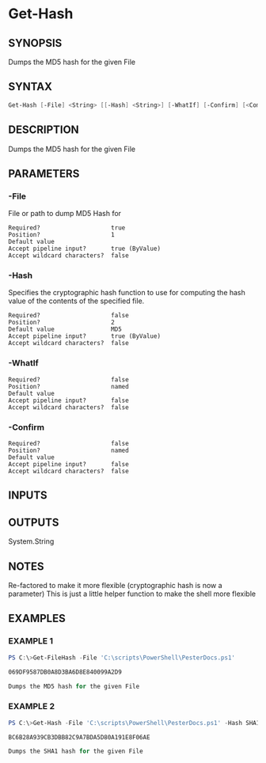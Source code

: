 ﻿# Get-Hash
## SYNOPSIS
Dumps the MD5 hash for the given File

## SYNTAX
```powershell
Get-Hash [-File] <String> [[-Hash] <String>] [-WhatIf] [-Confirm] [<CommonParameters>]
```

## DESCRIPTION
Dumps the MD5 hash for the given File

## PARAMETERS
### -File <String>
File or path to dump MD5 Hash for
```
Required?                    true
Position?                    1
Default value
Accept pipeline input?       true (ByValue)
Accept wildcard characters?  false
```
 
### -Hash <String>
Specifies the cryptographic hash function to use for computing the hash value of the contents of the specified file.
```
Required?                    false
Position?                    2
Default value                MD5
Accept pipeline input?       true (ByValue)
Accept wildcard characters?  false
```
 
### -WhatIf <SwitchParameter>

```
Required?                    false
Position?                    named
Default value
Accept pipeline input?       false
Accept wildcard characters?  false
```
 
### -Confirm <SwitchParameter>

```
Required?                    false
Position?                    named
Default value
Accept pipeline input?       false
Accept wildcard characters?  false
```

## INPUTS


## OUTPUTS
System.String

## NOTES
Re-factored to make it more flexible (cryptographic hash is now a parameter)
This is just a little helper function to make the shell more flexible

## EXAMPLES
### EXAMPLE 1
```powershell
PS C:\>Get-FileHash -File 'C:\scripts\PowerShell\PesterDocs.ps1'

069DF9587DB0A8D3BA6D8E840099A2D9

Dumps the MD5 hash for the given File
```

 
### EXAMPLE 2
```powershell
PS C:\>Get-Hash -File 'C:\scripts\PowerShell\PesterDocs.ps1' -Hash SHA1

BC6B28A939CB3DBB82C9A7BDA5D80A191E8F06AE

Dumps the SHA1 hash for the given File
```



